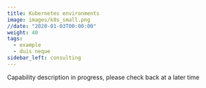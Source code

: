 ```yaml
---
title: Kubernetes environments
image: images/k8s_small.png
//date: "2020-01-03T00:00:00"
weight: 40
tags:
  - example
  - duis neque
sidebar_left: consulting
---
```

Capability description in progress, please check back at a later time
